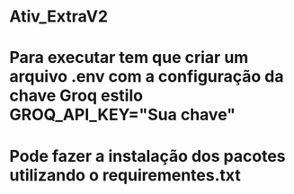 # Ativ_ExtraV2
# Para executar tem que criar um arquivo .env com a configuração da chave Groq estilo GROQ_API_KEY="Sua chave"
# Pode fazer a instalação dos pacotes utilizando o requirementes.txt
